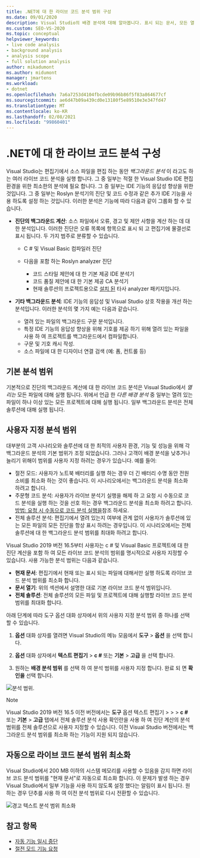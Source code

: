 ```yaml
---
title: .NET에 대 한 라이브 코드 분석 범위 구성
ms.date: 09/01/2020
description: Visual Studio의 배경 분석에 대해 알아봅니다. 표시 되는 문서, 모든 열린 문서, 모든 파일 및 프로젝트에 대 한 분석을 제한 하는 방법을 참조 하세요.
ms.custom: SEO-VS-2020
ms.topic: conceptual
helpviewer_keywords:
- live code analysis
- background analysis
- analysis scope
- full solution analysis
author: mikadumont
ms.author: midumont
manager: jmartens
ms.workload:
- dotnet
ms.openlocfilehash: 7a6a7253d4104fbcde09b96b86f5f83a864677cf
ms.sourcegitcommit: ae6d47b09a439cd0e13180f5e89510e3e347fd47
ms.translationtype: MT
ms.contentlocale: ko-KR
ms.lasthandoff: 02/08/2021
ms.locfileid: "99860401"
---
```

# <a name="configure-live-code-analysis-for-net"></a>.NET에 대 한 라이브 코드 분석 구성

Visual Studio는 편집기에서 소스 파일을 편집 하는 동안 *백그라운드 분석* 이 라고도 하는 여러 라이브 코드 분석을 실행 합니다. 그 중 일부는 적절 한 Visual Studio IDE 편집 환경을 위한 최소한의 분석에 필요 합니다. 그 중 일부는 IDE 기능의 응답성 향상을 위한 것입니다. 그 중 일부는 Roslyn 분석기의 진단 및 코드 수정과 같은 추가 IDE 기능을 사용 하도록 설정 하는 것입니다. 이러한 분석은 기능에 따라 다음과 같이 그룹화 할 수 있습니다.

- **진단의 백그라운드 계산**: 소스 파일에서 오류, 경고 및 제안 사항을 계산 하는 데 대 한 분석입니다. 이러한 진단은 오류 목록에 항목으로 표시 되 고 편집기에 물결선로 표시 됩니다. 두 가지 범주로 분류할 수 있습니다.
  - C # 및 Visual Basic 컴파일러 진단
  - 다음을 포함 하는 Roslyn analyzer 진단

    - 코드 스타일 제안에 대 한 기본 제공 IDE 분석기
    - 코드 품질 제안에 대 한 기본 제공 CA 분석기
    - 현재 솔루션의 프로젝트용으로 [설치 된](./install-roslyn-analyzers.md) 타사 analyzer 패키지입니다.

- **기타 백그라운드 분석**: IDE 기능의 응답성 및 Visual Studio 상호 작용을 개선 하는 분석입니다. 이러한 분석의 몇 가지 예는 다음과 같습니다.
  - 열려 있는 파일의 백그라운드 구문 분석입니다.
  - 특정 IDE 기능의 응답성 향상을 위해 기호를 제공 하기 위해 열려 있는 파일을 사용 하 여 프로젝트를 백그라운드에서 컴파일합니다.
  - 구문 및 기호 캐시 작성.
  - 소스 파일에 대 한 디자이너 연결 검색 (예: 폼, 컨트롤 등)

## <a name="default-analysis-scope"></a>기본 분석 범위

기본적으로 진단의 백그라운드 계산에 대 한 라이브 코드 분석은 Visual Studio에서 _열리는_ 모든 파일에 대해 실행 됩니다. 위에서 언급 한 _다른 배경 분석_ 중 일부는 열려 있는 파일이 하나 이상 있는 모든 프로젝트에 대해 실행 됩니다. 일부 백그라운드 분석은 전체 솔루션에 대해 실행 됩니다.

## <a name="custom-analysis-scope"></a>사용자 지정 분석 범위

대부분의 고객 시나리오와 솔루션에 대 한 최적의 사용자 환경, 기능 및 성능을 위해 각 백그라운드 분석의 기본 범위가 조정 되었습니다. 그러나 고객이 배경 분석을 낮추거나 늘리기 위해이 범위를 사용자 지정 하려는 경우가 있습니다. 예를 들어:

- 절전 모드: 사용자가 노트북 배터리를 실행 하는 경우 더 긴 배터리 수명 동안 전원 소비를 최소화 하는 것이 좋습니다. 이 시나리오에서는 백그라운드 분석을 최소화 하려고 합니다.
- 주문형 코드 분석: 사용자가 라이브 분석기 실행을 해제 하 고 요청 시 수동으로 코드 분석을 실행 하는 것을 선호 하는 경우 백그라운드 분석을 최소화 하려고 합니다. [방법: 요청 시 수동으로 코드 분석 실행을](./how-to-run-code-analysis-manually-for-managed-code.md)참조 하세요.
- 전체 솔루션 분석: 편집기에서 열려 있는지 여부에 관계 없이 사용자가 솔루션에 있는 모든 파일의 모든 진단을 항상 표시 하려는 경우입니다. 이 시나리오에서는 전체 솔루션에 대 한 백그라운드 분석 범위를 최대화 하려고 합니다.

Visual Studio 2019 버전 16.5부터 사용자는 c # 및 Visual Basic 프로젝트에 대 한 진단 계산을 포함 하 여 모든 라이브 코드 분석의 범위를 명시적으로 사용자 지정할 수 있습니다. 사용 가능한 분석 범위는 다음과 같습니다.

- **현재 문서**: 편집기에서 현재 또는 표시 되는 파일에 대해서만 실행 하도록 라이브 코드 분석 범위를 최소화 합니다.
- **문서 열기**: 위의 섹션에서 설명한 대로 기본 라이브 코드 분석 범위입니다.
- **전체 솔루션**: 전체 솔루션의 모든 파일 및 프로젝트에 대해 실행할 라이브 코드 분석 범위를 최대화 합니다.

아래 단계에 따라 도구 옵션 대화 상자에서 위의 사용자 지정 분석 범위 중 하나를 선택할 수 있습니다.

1. **옵션** 대화 상자를 열려면 Visual Studio의 메뉴 모음에서 **도구**  >  **옵션** 을 선택 합니다.

2. **옵션** 대화 상자에서 **텍스트 편집기**  >  **c #** 또는 **기본**  >  **고급** 을 선택 합니다.

3. 원하는 **배경 분석 범위** 를 선택 하 여 분석 범위를 사용자 지정 합니다. 완료 되 면 **확인을** 선택 합니다.

![분석 범위.](./media/background-analysis-scope.png)

> [!NOTE]
> Visual Studio 2019 버전 16.5 이전 버전에서는 **도구** 옵션 텍스트 편집기   >    >    >  **c #** 또는 **기본**  >  **고급** 탭에서 전체 솔루션 분석 사용 확인란을 사용 하 여 진단 계산의 분석 범위를 전체 솔루션으로 사용자 지정할 수 있습니다. 이전 Visual Studio 버전에서는 백그라운드 분석 범위를 최소화 하는 기능이 지원 되지 않습니다.

## <a name="automatically-minimize-live-code-analysis-scope"></a>자동으로 라이브 코드 분석 범위 최소화

Visual Studio에서 200 MB 이하의 시스템 메모리를 사용할 수 있음을 감지 하면 라이브 코드 분석 범위를 "현재 문서"로 자동으로 최소화 합니다. 이 문제가 발생 하는 경우 Visual Studio에서 일부 기능을 사용 하지 않도록 설정 했다는 알림이 표시 됩니다. 원하는 경우 단추를 사용 하 여 이전 분석 범위로 다시 전환할 수 있습니다.

![경고 텍스트 분석 범위 최소화](./media/fsa_alert.png)

## <a name="see-also"></a>참고 항목

- [자동 기능 일시 중단](./automatic-feature-suspension.md)
- [절전 모드 기능 요청](https://github.com/dotnet/roslyn/issues/38429)
